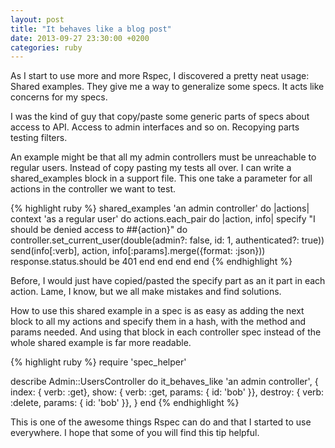```yaml
---
layout: post
title: "It behaves like a blog post"
date: 2013-09-27 23:30:00 +0200
categories: ruby
---
```


As I start to use more and more Rspec, I discovered a pretty neat usage:
Shared examples. They give me a way to generalize some specs.
It acts like concerns for my specs.

I was the kind of guy that copy/paste some generic parts of specs about access to API.
Access to admin interfaces and so on. Recopying parts testing filters.

An example might be that all my admin controllers must be unreachable to regular users.
Instead of copy pasting my tests all over. I can write a shared_examples block in a support file.
This one take a parameter for all actions in the controller we want to test.

{% highlight ruby %}
shared_examples 'an admin controller' do |actions|
  context 'as a regular user' do
    actions.each_pair do |action, info|
      specify "I should be denied access to ##{action}" do
        controller.set_current_user(double(admin?: false, id: 1, authenticated?: true))
        send(info[:verb], action, info[:params].merge({format: :json}))
        response.status.should be 401
      end
    end
  end
end
{% endhighlight %}

Before, I would just have copied/pasted the specify part as an it part in each action.
Lame, I know, but we all make mistakes and find solutions.

How to use this shared example in a spec is as easy as adding the next block
to all my actions and specify them in a hash, with the method and params needed.
And using that block in each controller spec instead of the whole shared example is far more readable.

{% highlight ruby %}
require 'spec_helper'

describe Admin::UsersController do
  it_behaves_like 'an admin controller', {
    index:   { verb: :get},
    show:    { verb: :get, params: { id: 'bob' }},
    destroy: { verb: :delete, params: { id: 'bob' }},
  }
end
{% endhighlight %}

This is one of the awesome things Rspec can do and that I started to use everywhere.
I hope that some of you will find this tip helpful.

